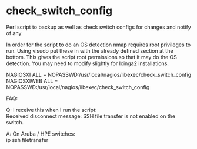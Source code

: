 # check_switch_config
Perl script to backup as well as check switch configs for changes and notify of any


In order for the script to do an OS detection nmap requires root privileges to run.  Using visudo put these in with the already defined section at the bottom.  This gives the script root permissions so that it may do the OS detection.  You may need to modify slightly for Icinga2 installations.

NAGIOSXI ALL = NOPASSWD:/usr/local/nagios/libexec/check_switch_config<br>
NAGIOSXIWEB ALL = NOPASSWD:/usr/local/nagios/libexec/check_switch_config<br>


FAQ:

Q: I receive this when I run the script:<br>
   Received disconnect message: SSH file transfer is not enabled on the switch.

A: On Aruba / HPE switches:<br>
   ip ssh filetransfer

